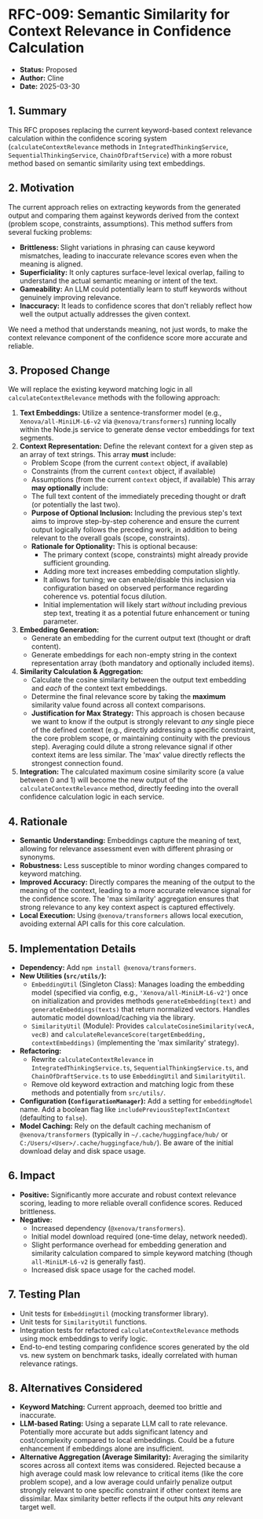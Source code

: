 # RFC-009: Semantic Similarity for Context Relevance in Confidence Calculation

* **Status:** Proposed
* **Author:** Cline
* **Date:** 2025-03-30

## 1. Summary

This RFC proposes replacing the current keyword-based context relevance calculation within the confidence scoring system (`calculateContextRelevance` methods in `IntegratedThinkingService`, `SequentialThinkingService`, `ChainOfDraftService`) with a more robust method based on semantic similarity using text embeddings.

## 2. Motivation

The current approach relies on extracting keywords from the generated output and comparing them against keywords derived from the context (problem scope, constraints, assumptions). This method suffers from several fucking problems:

* **Brittleness:** Slight variations in phrasing can cause keyword mismatches, leading to inaccurate relevance scores even when the meaning is aligned.
* **Superficiality:** It only captures surface-level lexical overlap, failing to understand the actual semantic meaning or intent of the text.
* **Gameability:** An LLM could potentially learn to stuff keywords without genuinely improving relevance.
* **Inaccuracy:** It leads to confidence scores that don't reliably reflect how well the output actually addresses the given context.

We need a method that understands meaning, not just words, to make the context relevance component of the confidence score more accurate and reliable.

## 3. Proposed Change

We will replace the existing keyword matching logic in all `calculateContextRelevance` methods with the following approach:

1. **Text Embeddings:** Utilize a sentence-transformer model (e.g., `Xenova/all-MiniLM-L6-v2` via `@xenova/transformers`) running locally within the Node.js service to generate dense vector embeddings for text segments.
2. **Context Representation:** Define the relevant context for a given step as an array of text strings. This array **must** include:
    * Problem Scope (from the current `context` object, if available)
    * Constraints (from the current `context` object, if available)
    * Assumptions (from the current `context` object, if available)
    This array **may optionally** include:
    * The full text content of the immediately preceding thought or draft (or potentially the last two).
    * **Purpose of Optional Inclusion:** Including the previous step's text aims to improve step-by-step coherence and ensure the current output logically follows the preceding work, in addition to being relevant to the overall goals (scope, constraints).
    * **Rationale for Optionality:** This is optional because:
        * The primary context (scope, constraints) might already provide sufficient grounding.
        * Adding more text increases embedding computation slightly.
        * It allows for tuning; we can enable/disable this inclusion via configuration based on observed performance regarding coherence vs. potential focus dilution.
        * Initial implementation will likely start *without* including previous step text, treating it as a potential future enhancement or tuning parameter.
3. **Embedding Generation:**
    * Generate an embedding for the current output text (thought or draft content).
    * Generate embeddings for each non-empty string in the context representation array (both mandatory and optionally included items).
4. **Similarity Calculation & Aggregation:**
    * Calculate the cosine similarity between the output text embedding and *each* of the context text embeddings.
    * Determine the final relevance score by taking the **maximum** similarity value found across all context comparisons.
    * **Justification for Max Strategy:** This approach is chosen because we want to know if the output is strongly relevant to *any* single piece of the defined context (e.g., directly addressing a specific constraint, the core problem scope, or maintaining continuity with the previous step). Averaging could dilute a strong relevance signal if other context items are less similar. The 'max' value directly reflects the strongest connection found.
5. **Integration:** The calculated maximum cosine similarity score (a value between 0 and 1) will become the new output of the `calculateContextRelevance` method, directly feeding into the overall confidence calculation logic in each service.

## 4. Rationale

* **Semantic Understanding:** Embeddings capture the meaning of text, allowing for relevance assessment even with different phrasing or synonyms.
* **Robustness:** Less susceptible to minor wording changes compared to keyword matching.
* **Improved Accuracy:** Directly compares the meaning of the output to the meaning of the context, leading to a more accurate relevance signal for the confidence score. The 'max similarity' aggregation ensures that strong relevance to any key context aspect is captured effectively.
* **Local Execution:** Using `@xenova/transformers` allows local execution, avoiding external API calls for this core calculation.

## 5. Implementation Details

* **Dependency:** Add `npm install @xenova/transformers`.
* **New Utilities (`src/utils/`):**
  * `EmbeddingUtil` (Singleton Class): Manages loading the embedding model (specified via config, e.g., `'Xenova/all-MiniLM-L6-v2'`) once on initialization and provides methods `generateEmbedding(text)` and `generateEmbeddings(texts)` that return normalized vectors. Handles automatic model download/caching via the library.
  * `SimilarityUtil` (Module): Provides `calculateCosineSimilarity(vecA, vecB)` and `calculateRelevanceScore(targetEmbedding, contextEmbeddings)` (implementing the 'max similarity' strategy).
* **Refactoring:**
  * Rewrite `calculateContextRelevance` in `IntegratedThinkingService.ts`, `SequentialThinkingService.ts`, and `ChainOfDraftService.ts` to use `EmbeddingUtil` and `SimilarityUtil`.
  * Remove old keyword extraction and matching logic from these methods and potentially from `src/utils/`.
* **Configuration (`ConfigurationManager`):** Add a setting for `embeddingModel` name. Add a boolean flag like `includePreviousStepTextInContext` (defaulting to `false`).
* **Model Caching:** Rely on the default caching mechanism of `@xenova/transformers` (typically in `~/.cache/huggingface/hub/` or `C:/Users/<User>/.cache/huggingface/hub/`). Be aware of the initial download delay and disk space usage.

## 6. Impact

* **Positive:** Significantly more accurate and robust context relevance scoring, leading to more reliable overall confidence scores. Reduced brittleness.
* **Negative:**
  * Increased dependency (`@xenova/transformers`).
  * Initial model download required (one-time delay, network needed).
  * Slight performance overhead for embedding generation and similarity calculation compared to simple keyword matching (though `all-MiniLM-L6-v2` is generally fast).
  * Increased disk space usage for the cached model.

## 7. Testing Plan

* Unit tests for `EmbeddingUtil` (mocking transformer library).
* Unit tests for `SimilarityUtil` functions.
* Integration tests for refactored `calculateContextRelevance` methods using mock embeddings to verify logic.
* End-to-end testing comparing confidence scores generated by the old vs. new system on benchmark tasks, ideally correlated with human relevance ratings.

## 8. Alternatives Considered

* **Keyword Matching:** Current approach, deemed too brittle and inaccurate.
* **LLM-based Rating:** Using a separate LLM call to rate relevance. Potentially more accurate but adds significant latency and cost/complexity compared to local embeddings. Could be a future enhancement if embeddings alone are insufficient.
* **Alternative Aggregation (Average Similarity):** Averaging the similarity scores across all context items was considered. Rejected because a high average could mask low relevance to critical items (like the core problem scope), and a low average could unfairly penalize output strongly relevant to one specific constraint if other context items are dissimilar. Max similarity better reflects if the output hits *any* relevant target well.
